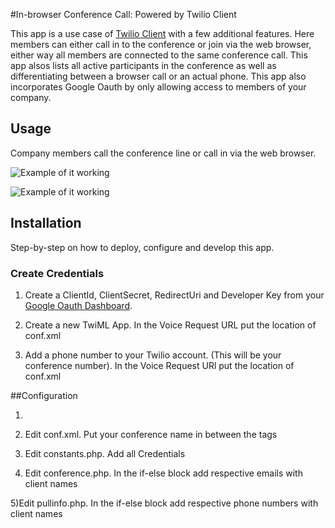 #In-browser Conference Call: Powered by Twilio Client

This app is a use case of [Twilio Client](http://www.twilio.com/docs/howto/twilio-client-browser-conference-call) with a few additional features. 
Here members can either call in to the conference or join via the web browser, either way all 
members are connected to the same conference call. This app alsos lists all active
participants in the conference as well as differentiating between a browser call or an actual phone. 
This app also incorporates Google Oauth by only allowing access to members of your company.  

## Usage 

Company members call the conference line or call in via the web browser. 

![Example of it
working](https://raw.github.com/mauerbac/Conference-Call-Client/master/images/img1.png)

![Example of it
working](https://raw.github.com/mauerbac/Conference-Call-Client/master/images/img2.png)


## Installation

Step-by-step on how to deploy, configure and develop this app.

### Create Credentials

1) Create a ClientId, ClientSecret, RedirectUri and Developer Key from your [Google Oauth Dashboard](https://code.google.com/apis/console).

2) Create a new TwiML App. In the Voice Request URL put the location of conf.xml

3) Add a phone number to your Twilio account. (This will be your conference number). In the Voice Request URl put the location of conf.xml

##Configuration 

1)

2) Edit conf.xml. Put your conference name in between the <Conference> tags

3) Edit constants.php. Add all Credentials

4) Edit conference.php. In the if-else block add respective emails with client names
        
5)Edit pullinfo.php. In the if-else block add respective phone numbers with client names 


